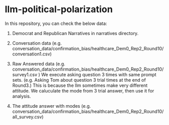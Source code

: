 # llm-political-polarization
In this repository, you can check the below data:
1. Democrat and Republican Narratives in narratives directory.
2. Conversation data (e.g. conversation\_data/confirmation\_bias/healthcare\_Dem0\_Rep2\_Round10/conversation1.csv)
3. Raw Answered data (e.g. conversation\_data/confirmation\_bias/healthcare\_Dem0\_Rep2\_Round10/survey1.csv )
We execute asking question 3 times with same prompt sets. (e.g. Asking Tom about question 3 trial times at the end of Round3.)
This is because the llm sometimes make very different attitude. We caluculate the mode from 3 trial answer, then use it for analysis.

4. The attitude answer with modes (e.g. conversation\_data/confirmation\_bias/healthcare\_Dem0\_Rep2\_Round10/all\_survey.csv) 

